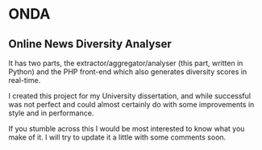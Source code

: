 # ONDA

## Online News Diversity Analyser

It has two parts, the extractor/aggregator/analyser (this part, written in Python) and the PHP front-end which also generates diversity scores in real-time.

I created this project for my University dissertation, and while successful was not perfect and could almost certainly do with some improvements in style and in performance.

If you stumble across this I would be most interested to know what you make of it. I will try to update it a little with some comments soon.
